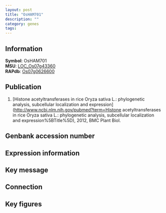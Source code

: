 ```yaml
---
layout: post
title: "OsHAM701"
description: ""
category: genes
tags: 
---
```


## Information
__Symbol__: OsHAM701  
__MSU__: [LOC_Os07g43360](http://rice.plantbiology.msu.edu/cgi-bin/ORF_infopage.cgi?orf=LOC_Os07g43360)  
__RAPdb__: [Os07g0626600](http://rapdb.dna.affrc.go.jp/viewer/gbrowse_details/irgsp1?name=Os07g0626600)  

## Publication
1. [Histone acetyltransferases in rice Oryza sativa L.: phylogenetic analysis, subcellular localization and expression](http://www.ncbi.nlm.nih.gov/pubmed?term=Histone acetyltransferases in rice Oryza sativa L.: phylogenetic analysis, subcellular localization and expression%5BTitle%5D), 2012, BMC Plant Biol.

## Genbank accession number

## Expression information

## Key message

## Connection

## Key figures



